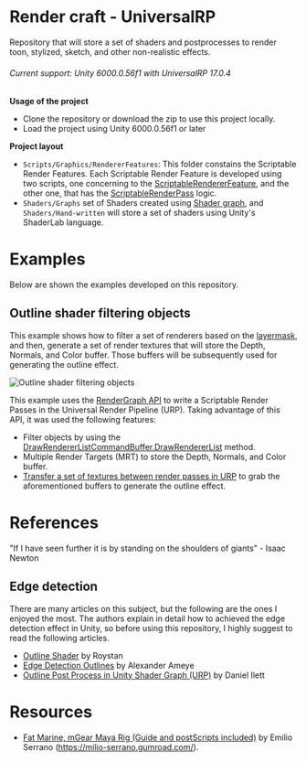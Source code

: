 # Render craft - UniversalRP
Repository that will store a set of shaders and postprocesses to render toon, stylized, sketch, and other non-realistic effects.

###### Current support: Unity 6000.0.56f1 with UniversalRP 17.0.4


**Usage of the project**
* Clone the repository or download the zip to use this project locally.
* Load the project using Unity 6000.0.56f1 or later

**Project layout**
* `Scripts/Graphics/RendererFeatures`: This folder constains the Scriptable Render Features. Each Scriptable Render Feature is developed using two scripts, one concerning to the [ScriptableRendererFeature](https://docs.unity3d.com/Packages/com.unity.render-pipelines.universal@17.4/api/UnityEngine.Rendering.Universal.ScriptableRendererFeature.html), and the other one, that has the [ScriptableRenderPass](https://docs.unity3d.com/Packages/com.unity.render-pipelines.universal@10.6/api/UnityEngine.Rendering.Universal.ScriptableRenderPass.html) logic.
* `Shaders/Graphs` set of Shaders created using [Shader graph](https://unity.com/es/shader-graph), and `Shaders/Hand-written` will store a set of shaders using Unity's ShaderLab language.

# Examples
Below are shown the examples developed on this repository.

## Outline shader filtering objects
This example shows how to filter a set of renderers based on the [layermask](https://docs.unity3d.com/ScriptReference/LayerMask.html), and then, generate a set of render textures that will store the Depth, Normals, and Color buffer. Those buffers will be subsequently used for generating the outline effect.

![Outline shader filtering objects](Images/outline_effect.gif)

This example uses the [RenderGraph API](https://docs.unity3d.com/6000.0/Documentation/Manual/urp/render-graph.html) to write a Scriptable Render Passes in the Universal Render Pipeline (URP). Taking advantage of this API, it was used the following features:
- Filter objects by using the [DrawRendererListCommandBuffer.DrawRendererList](https://docs.unity3d.com/6000.0/Documentation/ScriptReference/Rendering.CommandBuffer.DrawRendererList.html) method.
- Multiple Render Targets (MRT) to store the Depth, Normals, and Color buffer.
- [Transfer a set of textures between render passes in URP](https://docs.unity3d.com/6000.0/Documentation/Manual/urp/render-graph-pass-textures-between-passes.html) to grab the aforementioned buffers to generate the outline effect.

# References
"If I have seen further it is by standing on the shoulders of giants" - Isaac Newton

## Edge detection
There are many articles on this subject, but the following are the ones I enjoyed the most.
The authors explain in detail how to achieved the edge detection effect in Unity, so before using this repository, I highly suggest to read the following articles.

* [Outline Shader](https://roystan.net/articles/outline-shader/) by Roystan
* [Edge Detection Outlines](https://ameye.dev/notes/edge-detection-outlines/) by Alexander Ameye
* [Outline Post Process in Unity Shader Graph (URP)](https://danielilett.com/2023-03-21-tut7-1-fullscreen-outlines/) by Daniel Ilett

# Resources
 * [Fat Marine, mGear Maya Rig (Guide and postScripts included)](https://milio-serrano.gumroad.com/l/hypza) by Emilio Serrano (https://milio-serrano.gumroad.com/).